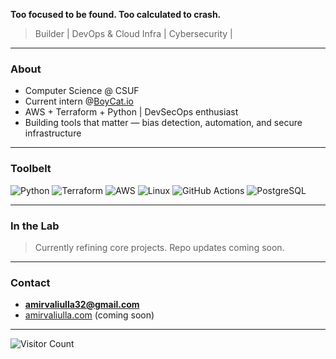 

**Too focused to be found. Too calculated to crash.**

>  Builder |  DevOps & Cloud Infra | Cybersecurity | 

---

###  About

- Computer Science @ CSUF
- Current intern @[BoyCat.io](https://boycat.io)
- AWS + Terraform + Python | DevSecOps enthusiast
- Building tools that matter — bias detection, automation, and secure infrastructure

---

### Toolbelt

![Python](https://img.shields.io/badge/Python-000?style=flat&logo=python&logoColor=00FFFF)
![Terraform](https://img.shields.io/badge/Terraform-000?style=flat&logo=terraform&logoColor=00FFFF)
![AWS](https://img.shields.io/badge/AWS-000?style=flat&logo=amazon-aws&logoColor=00FFFF)
![Linux](https://img.shields.io/badge/Linux-000?style=flat&logo=linux&logoColor=00FFFF)
![GitHub Actions](https://img.shields.io/badge/GitHub_Actions-000?style=flat&logo=github-actions&logoColor=00FFFF)
![PostgreSQL](https://img.shields.io/badge/PostgreSQL-000?style=flat&logo=postgresql&logoColor=00FFFF)

---

###  In the Lab

>  Currently refining core projects. Repo updates coming soon.  

---

###  Contact

-  **amirvaliulla32@gmail.com**
- [amirvaliulla.com](https://amirvaliulla.com) (coming soon)

---

![Visitor Count](https://visitor-badge.laobi.icu/badge?page_id=amirValiulla32.amirValiulla32)



